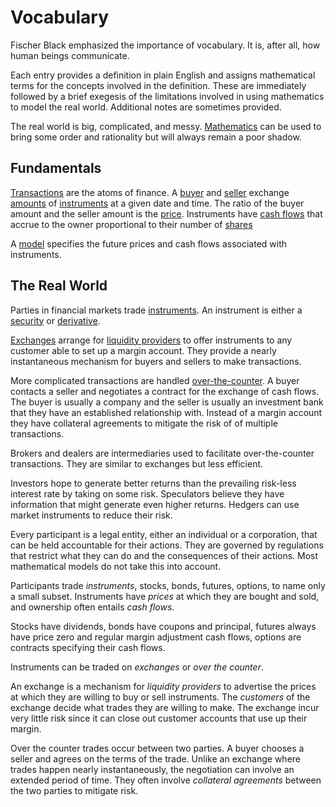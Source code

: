 # Vocabulary 

Fischer Black emphasized the importance of vocabulary.
It is, after all, how human beings communicate.

Each entry provides a definition in plain English and assigns mathematical
terms for the concepts involved in the definition. These are immediately
followed by a brief exegesis of the limitations involved in using mathematics
to model the real world. Additional notes are sometimes provided.

The real world is big, complicated, and messy.
[Mathematics](mathematics.md) can be used to bring some order
and rationality but will always remain a poor shadow.

## Fundamentals

[Transactions](transaction.md) are the atoms of finance. A
[buyer](buyer.md) and [seller](seller.md) exchange [amounts](amount.md)
of [instruments](instrument.md) at a given date and time. The ratio
of the buyer amount and the seller amount is the [price](price.md).
Instruments have [cash flows](cash_flow.md) that accrue to the owner
proportional to their number of [shares](share.md)
<!--
[stocks](stock.md) have
dividends, [bonds](bond.md) have coupons, [futures](futures.md) have
margin adjustments.
-->

A [model](model.md) specifies the
future prices and cash flows associated with instruments.

<!-- (who, what, when, where, why) -->

## The Real World

Parties in financial markets trade [instruments](instrument.md).
An instrument is either a [security](security.md) or [derivative](derivative.md).

[Exchanges](exchange.md) arrange for [liquidity
providers](liquidity_provider.md) to offer instruments to any customer
able to set up a margin account.  They provide a nearly instantaneous
mechanism for buyers and sellers to make transactions.

More complicated transactions are handled [over-the-counter](otd.md).
A buyer contacts a seller and negotiates a contract for the
exchange of cash flows. The buyer is usually a company and
the seller is usually an investment bank that they have an
established relationship with. Instead of a margin account
they have collateral agreements to mitigate the risk of
of multiple transactions.

Brokers and dealers are intermediaries used to facilitate
over-the-counter transactions. They are similar to exchanges
but less efficient.

Investors hope to generate better returns than the prevailing risk-less
interest rate by taking on some risk.  Speculators believe they have
information that might generate even higher returns. Hedgers can use
market instruments to reduce their risk.

Every participant is a legal entity, either an individual or a
corporation, that can be held accountable for their actions. They
are governed by regulations that restrict what they can do and the
consequences of their actions. Most mathematical models do not take
this into account. 

Participants trade _instruments_, stocks, bonds, futures, options, to
name only a small subset. Instruments have _prices_ at which they are
bought and sold, and ownership often entails _cash flows_.

Stocks have dividends, bonds have coupons and principal, futures always
have price zero and regular margin adjustment cash flows,
options are contracts specifying their cash flows.

Instruments can be traded on _exchanges_ or _over the counter_.

An exchange is a mechanism for _liquidity providers_ to advertise
the prices at which they are willing to buy or sell instruments.
The _customers_ of the exchange decide what trades they are willing
to make. The exchange incur very little risk since it can close
out customer accounts that use up their margin.

Over the counter trades occur between two parties. A buyer chooses
a seller and agrees on the terms of the trade. Unlike an exchange
where trades happen nearly instantaneously, the negotiation can
involve an extended period of time. They often involve _collateral
agreements_ between the two parties to mitigate risk.
